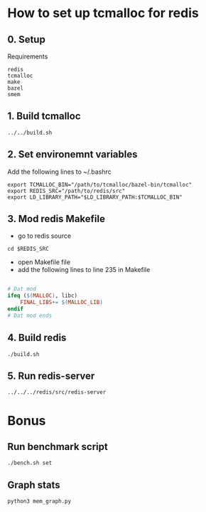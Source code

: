 # How to set up tcmalloc for redis
## 0. Setup
Requirements
```
redis
tcmalloc
make
bazel
smem
```
## 1. Build tcmalloc
```shell
../../build.sh
```
## 2. Set environemnt variables
Add the following lines to ~/.bashrc
```shell
export TCMALLOC_BIN="/path/to/tcmalloc/bazel-bin/tcmalloc"
export REDIS_SRC="/path/to/redis/src"
export LD_LIBRARY_PATH="$LD_LIBRARY_PATH:$TCMALLOC_BIN"
```
## 3. Mod redis Makefile
* go to redis source
```shell
cd $REDIS_SRC
```
* open Makefile file
* add the following lines to line 235 in Makefile
```makefile

# Dat mod
ifeq ($(MALLOC), libc)
	FINAL_LIBS+= $(MALLOC_LIB)
endif
# Dat mod ends

```
## 4. Build redis
```shell
./build.sh
```
## 5. Run redis-server
```shell
../../../redis/src/redis-server
```

# Bonus
## Run benchmark script
```shell
./bench.sh set
```
## Graph stats
```shell
python3 mem_graph.py
```